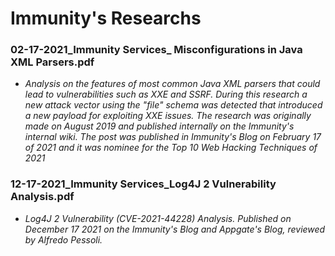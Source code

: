 # Immunity's Researchs

### **02-17-2021_Immunity Services_ Misconfigurations in Java XML Parsers.pdf**
- *Analysis on the features of most common Java XML parsers that could lead to vulnerabilities such as XXE and SSRF. During this research a new attack vector using the "file" schema was detected that introduced a new payload for exploiting XXE issues. The research was originally made on August 2019 and published internally on the Immunity's internal wiki. The post was published in Immunity's Blog on February 17 of 2021 and it was nominee for the Top 10 Web Hacking Techniques of 2021*

### **12-17-2021_Immunity Services_Log4J 2 Vulnerability Analysis.pdf**
- *Log4J 2 Vulnerability (CVE-2021-44228) Analysis. Published on December 17 2021 on the Immunity's Blog and Appgate's Blog, reviewed by Alfredo Pessoli.*
